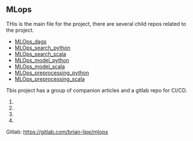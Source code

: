 ## MLops

THis is the main file for the project, there are several child repos related to the project.

* [MLOps_dags](https://github.com/bclipp/MLOps_dags)
* [MLOps_search_python](https://github.com/bclipp/MLOps_search_python)
* [MLOps_search_scala](https://github.com/bclipp/MLOps_search_scala)
* [MLOps_model_python](https://github.com/bclipp/MLOps_model_python)
* [MLOps_model_scala](https://github.com/bclipp/MLOps_model_scala)
* [MLOps_preprocessing_python](https://github.com/bclipp/MLOps_preprocessing_python)
* [MLOps_preprocessing_scala](https://github.com/bclipp/MLOps_preprocessing_scala)


Tbis project has a group of companion articles and a gitlab repo for CI/CD. 


1.
2.
3.
4.

Gitlab: https://gitlab.com/brian-lipp/mlops



